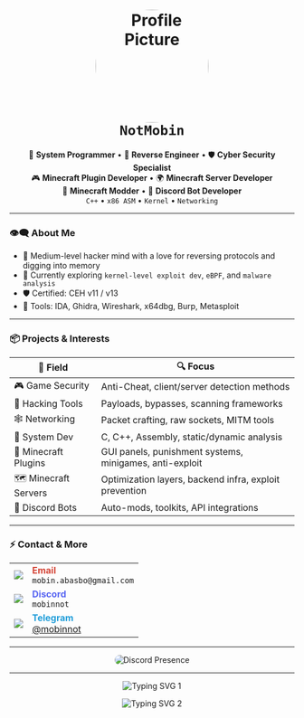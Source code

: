 <h1 align="center">
  <img src="https://i.pinimg.com/736x/69/72/ff/6972ff594cce4bc0113ece46510a9749.jpg" width="200px" alt="Profile Picture" style="border-radius: 50%;"><br>
  <b><code>NotMobin</code></b>
</h1>

<p align="center">
  🧠 <strong>System Programmer</strong> • 🧩 <strong>Reverse Engineer</strong> • 🛡️ <strong>Cyber Security Specialist</strong><br>
  🎮 <strong>Minecraft Plugin Developer</strong> • 🌍 <strong>Minecraft Server Developer</strong><br>
  🔧 <strong>Minecraft Modder</strong> • 🤖 <strong>Discord Bot Developer</strong><br>
  <code>C++</code> • <code>x86 ASM</code> • <code>Kernel</code> • <code>Networking</code>
</p>

---

### 👁️‍🗨️ About Me

- 🔬 Medium-level hacker mind with a love for reversing protocols and digging into memory  
- 🌱 Currently exploring `kernel-level exploit dev`, `eBPF`, and `malware analysis`  
- 🛡️ Certified: CEH v11 / v13  
- 🔧 Tools: IDA, Ghidra, Wireshark, x64dbg, Burp, Metasploit  

---

### 📦 Projects & Interests

| 🧠 Field            | 🔍 Focus                                                   |
|--------------------|------------------------------------------------------------|
| 🎮 Game Security    | Anti-Cheat, client/server detection methods                |
| 🔐 Hacking Tools    | Payloads, bypasses, scanning frameworks                    |
| 🕸️ Networking       | Packet crafting, raw sockets, MITM tools                   |
| 🧬 System Dev       | C, C++, Assembly, static/dynamic analysis                  |
| 🧱 Minecraft Plugins | GUI panels, punishment systems, minigames, anti-exploit    |
| 🗺️ Minecraft Servers | Optimization layers, backend infra, exploit prevention     |
| 🤖 Discord Bots     | Auto-mods, toolkits, API integrations                      |

---

### ⚡ Contact & More

<table>
  <tr>
    <td><img src="https://img.icons8.com/ios-filled/30/D44638/gmail.png"/></td>
    <td><strong style="color:#D44638;">Email</strong><br><code>mobin.abasbo@gmail.com</code></td>
  </tr>
  <tr>
    <td><img src="https://img.icons8.com/ios-glyphs/30/5865F2/discord-logo.png"/></td>
    <td><strong style="color:#5865F2;">Discord</strong><br><code>mobinnot</code></td>
  </tr>
  <tr>
    <td><img src="https://img.icons8.com/ios-filled/30/229ED9/telegram-app.png"/></td>
    <td><strong style="color:#229ED9;">Telegram</strong><br><a href="https://t.me/mobinnot" target="_blank">@mobinnot</a></td>
  </tr>

</table>

---


<p align="center">
  <img src="https://discord.c99.nl/widget/theme-1/335847967938445323.png" alt="Discord Presence" style="border-radius: 10px;">
</p>

---


<p align="center">
  <img src="https://readme-typing-svg.demolab.com/?lines=Network+Security+Engineer;Advanced+IT+Specialist;C%2B%2B+Developer;Minecraft+Plugin+Dev;Discord+Bot+Developer&font=Fira+Code&center=true&width=600&height=50&duration=3000&pause=1000&color=00FFAA" alt="Typing SVG 1"/>
</p>

<p align="center">
  <img src="https://readme-typing-svg.demolab.com/?lines=The+Bird+of+Hermes+is+My+Name;Eating+My+Wings+to+Make+Me+Tame&font=Fira+Code&center=true&width=600&height=50&duration=3000&pause=1000&color=FF0000" alt="Typing SVG 2"/>
</p>
